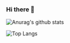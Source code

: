 ### Hi there 👋

![Anurag's github stats](https://github-readme-stats.vercel.app/api?username=WadeStack&show_icons=true&count_private=true)

![Top Langs](https://github-readme-stats.vercel.app/api/top-langs/?username=WadeStack&count_private=true)
<!--
**WadeStack/WadeStack** is a ✨ _special_ ✨ repository because its `README.md` (this file) appears on your GitHub profile.

Here are some ideas to get you started:

- 🔭 I’m currently working on ...
- 🌱 I’m currently learning ...
- 👯 I’m looking to collaborate on ...
- 🤔 I’m looking for help with ...
- 💬 Ask me about ...
- 📫 How to reach me: ...
- 😄 Pronouns: ...
- ⚡ Fun fact: ...
-->
